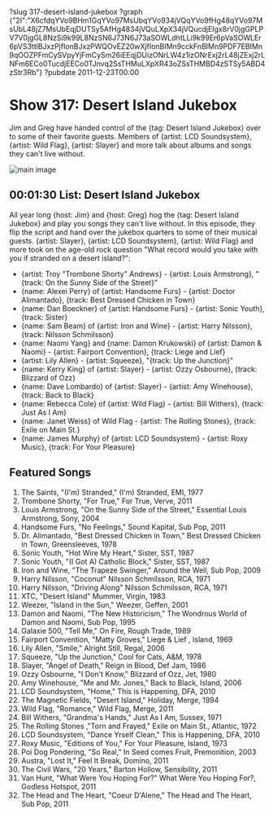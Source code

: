 ?slug 317-desert-island-jukebox
?graph {"2I":"X6cfdqYVo9BHm1GqYVo97MsUbqYVo934jVQqYVo9fHg48qYVo97MsUbL48jZ7MsUbEqjDUTSy5AfHg4834jVQuLXpX34jVQucdjEIgx8rV0jgGPLPV7V0jgGL8NzSi9k99L8NzSN6J73N6J73aSOWLdhtLLi9k99Er6pVaSOWLEr6pVS3ttlBJxzPjfIonBJxzPWQOvEZ20wXjfIonBIMn9cckFnBIMn9PDF7EBIMn9qOOZPFmCySVpyYjFmCySm26iEEqjDUizONrLW4z1izONrExj2rL48jZExj2rLNFm6ECo0TucdjEECo0TJnvq2SsTHMuLXpXR43oZSsTHMBD4zSTSy5ABD4zStr3Rb"}
?pubdate 2011-12-23T00:00

# Show 317: Desert Island Jukebox
Jim and Greg have handed control of the {tag: Desert Island Jukebox} over to some of their favorite guests. Members of {artist: LCD Soundsystem}, {artist: Wild Flag}, {artist: Slayer} and more talk about albums and songs they can't live without. 

![main image](//static.soundopinions.org/images/2011/dijspecial.jpg)


## 00:01:30 List: Desert Island Jukebox

All year long {host: Jim} and {host: Greg} hog the {tag: Desert Island Jukebox} and play you songs they can't live without. In this episode, they flip the script and hand over the jukebox quarters to some of their musical guests. {artist: Slayer}, {artist: LCD Soundsystem}, {artist: Wild Flag} and more took on the age-old rock question "What record would you take with you if stranded on a desert island?":

- {artist: Troy "Trombone Shorty" Andrews} - {artist: Louis Armstrong}, "{track: On the Sunny Side of the Street}"
- {name: Alexei Perry} of {artist: Handsome Furs} - {artist: Doctor Alimantado}, {track: Best Dressed Chicken in Town}
- {name: Dan Boeckner} of {artist: Handsome Furs} - {artist: Sonic Youth}, {track: Sister}
- {name: Sam Beam} of {artist: Iron and Wine} - {artist: Harry Nilsson}, {track: Nilsson Schmilsson}
- {name: Naomi Yang} and {name: Damon Krukowski} of {artist: Damon & Naomi} - {artist: Fairport Convention}, {track: Liege and Lief}
- {artist: Lily Allen} - {artist: Squeeze}, "{track: Up the Junction}"
- {name: Kerry King} of {artist: Slayer} - {artist: Ozzy Osbourne}, {track: Blizzard of Ozz}
- {name: Dave Lombardo} of {artist: Slayer} - {artist: Amy Winehouse}, {track: Back to Black}
- {name: Rebecca Cole} of {artist: Wild Flag} - {artist: Bill Withers}, {track: Just As I Am}
- {name: Janet Weiss} of Wild Flag - {artist: The Rolling Stones}, {track: Exile on Main St.}
- {name: James Murphy} of {artist: LCD Soundsystem} - {artist: Roxy Music}, {track: For Your Pleasure}

## Featured Songs
1. The Saints, "(I'm) Stranded," (I'm) Stranded, EMI, 1977
2. Trombone Shorty, "For True," For True, Verve, 2011
3. Louis Armstrong, "On the Sunny Side of the Street," Essential Louis Armstrong, Sony, 2004
4. Handsome Furs, "No Feelings," Sound Kapital, Sub Pop, 2011
5. Dr. Alimantado, "Best Dressed Chicken in Town," Best Dressed Chicken in Town, Greensleeves, 1978
6. Sonic Youth, "Hot Wire My Heart," Sister, SST, 1987
7. Sonic Youth, "(I Got A) Catholic Block," Sister, SST, 1987
8. Iron and Wine, "The Trapeze Swinger," Around the Well, Sub Pop, 2009
9. Harry Nilsson, "Coconut" Nilsson Schmilsson, RCA, 1971
10. Harry Nilsson, "Driving Along" Nilsson Schmilsson, RCA, 1971
11. XTC, "Desert Island" Mummer, Virgin, 1983
12. Weezer, "Island in the Sun," Weezer, Geffen, 2001
13. Damon and Naomi, "The New Historicism," The Wondrous World of Damon and Naomi, Sub Pop, 1995
14. Galaxie 500, "Tell Me," On Fire, Rough Trade, 1989
15. Fairport Convention, "Matty Groves," Liege & Lief , Island, 1969
16. Lily Allen, "Smile," Alright Still, Regal, 2006
17. Squeeze, "Up the Junction," Cool for Cats, A&M, 1978
18. Slayer, "Angel of Death," Reign in Blood, Def Jam, 1986
19. Ozzy Osbourne, "I Don't Know," Blizzard of Ozz, Jet, 1980
20. Amy Winehouse, "Me and Mr. Jones," Back to Black, Island, 2006
21. LCD Soundsystem, "Home," This is Happening, DFA, 2010
22. The Magnetic Fields, "Desert Island," Holiday, Merge, 1994
23. Wild Flag, "Romance," Wild Flag, Merge, 2011
24. Bill Withers, "Grandma's Hands," Just As I Am, Sussex, 1971
25. The Rolling Stones ,"Torn and Frayed," Exile on Main St., Atlantic, 1972
26. LCD Soundsystem, "Dance Yrself Clean," This is Happening, DFA, 2010
27. Roxy Music, "Editions of You," For Your Pleasure, Island, 1973
28. Poi Dog Pondering, "So Real," In Seed comes Fruit, Premonition, 2003
29. Austra, "Lost It," Feel It Break, Domino, 2011
30. The Civil Wars, "20 Years," Barton Hollow, Sensibility, 2011
31. Van Hunt, "What Were You Hoping For?" What Were You Hoping For?, Godless Hotspot, 2011
32. The Head and The Heart, "Coeur D'Alene," The Head and The Heart, Sub Pop, 2011